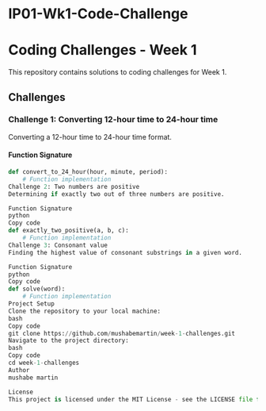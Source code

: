 # IP01-Wk1-Code-Challenge
# Coding Challenges - Week 1

This repository contains solutions to coding challenges for Week 1.

## Challenges

### Challenge 1: Converting 12-hour time to 24-hour time

Converting a 12-hour time to 24-hour time format.

#### Function Signature

```python
def convert_to_24_hour(hour, minute, period):
    # Function implementation
Challenge 2: Two numbers are positive
Determining if exactly two out of three numbers are positive.

Function Signature
python
Copy code
def exactly_two_positive(a, b, c):
    # Function implementation
Challenge 3: Consonant value
Finding the highest value of consonant substrings in a given word.

Function Signature
python
Copy code
def solve(word):
    # Function implementation
Project Setup
Clone the repository to your local machine:
bash
Copy code
git clone https://github.com/mushabemartin/week-1-challenges.git
Navigate to the project directory:
bash
Copy code
cd week-1-challenges
Author
mushabe martin

License
This project is licensed under the MIT License - see the LICENSE file for details.